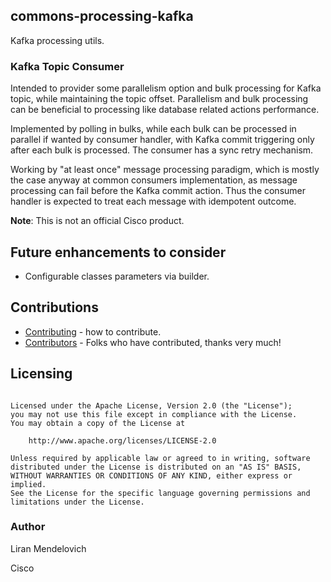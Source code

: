 ## commons-processing-kafka

Kafka processing utils.

### Kafka Topic Consumer

Intended to provider some parallelism option and bulk processing for Kafka topic, 
while maintaining the topic offset.
Parallelism and bulk processing can be beneficial to processing like database related actions performance.

Implemented by polling in bulks, while each bulk can be processed in parallel if wanted by consumer handler, with
Kafka commit triggering only after each bulk is processed.
The consumer has a sync retry mechanism.

Working by "at least once" message processing paradigm, which is mostly the case anyway at common consumers implementation,
as message processing can fail before the Kafka commit action. Thus the consumer handler is expected to treat
each message with idempotent outcome.

**Note**: This is not an official Cisco product.

## Future enhancements to consider
* Configurable classes parameters via builder.

## Contributions
 * [Contributing](../CONTRIBUTING.md) - how to contribute.
 * [Contributors](../docs/CONTRIBUTORS.md) - Folks who have contributed, thanks very much!

## Licensing

```

Licensed under the Apache License, Version 2.0 (the "License");
you may not use this file except in compliance with the License.
You may obtain a copy of the License at

    http://www.apache.org/licenses/LICENSE-2.0

Unless required by applicable law or agreed to in writing, software
distributed under the License is distributed on an "AS IS" BASIS,
WITHOUT WARRANTIES OR CONDITIONS OF ANY KIND, either express or implied.
See the License for the specific language governing permissions and
limitations under the License.
```

### Author
Liran Mendelovich

Cisco
